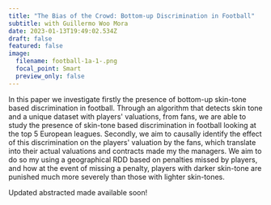 ```yaml
---
title: "The Bias of the Crowd: Bottom-up Discrimination in Football"
subtitle: with Guillermo Woo Mora
date: 2023-01-13T19:49:02.534Z
draft: false
featured: false
image:
  filename: football-1a-1-.png
  focal_point: Smart
  preview_only: false
---
```

I﻿n this paper we investigate firstly the presence of bottom-up skin-tone based discrimination in football. Through an algorithm that detects skin tone and a unique dataset with players' valuations, from fans, we are able to study the presence of skin-tone based discrimination in football looking at the top 5 European leagues. Secondly, we aim to causally identify the effect of this discrimination on the players' valuation by the fans, which translate into their actual valuations and contracts made my the managers. We aim to do so my using a geographical RDD based on penalties missed by players, and how at the event of missing a penalty, players with darker skin-tone are punished much more severely than those with lighter skin-tones. 

U﻿pdated abstracted made available soon!